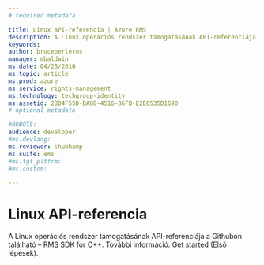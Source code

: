 ```yaml
---
# required metadata

title: Linux API-referencia | Azure RMS
description: A Linux operációs rendszer támogatásának API-referenciája a Githubon található.
keywords:
author: bruceperlerms
manager: mbaldwin
ms.date: 04/28/2016
ms.topic: article
ms.prod: azure
ms.service: rights-management
ms.technology: techgroup-identity
ms.assetid: 2BD4F55D-BA88-4516-86FB-E2E6535D1690
# optional metadata

#ROBOTS:
audience: developer
#ms.devlang:
ms.reviewer: shubhamp
ms.suite: ems
#ms.tgt_pltfrm:
#ms.custom:

---
```


# Linux API-referencia

A Linux operációs rendszer támogatásának API-referenciája a Githubon található – [RMS SDK for C++](http://azuread.github.io/rms-sdk-for-cpp/annotated.html). További információ: [Get started](get-started.md) (Első lépések).

 

 





<!--HONumber=Apr16_HO4-->


